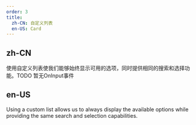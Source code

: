 ```yaml
---
order: 3
title:
  zh-CN: 自定义列表
  en-US: Card
---
```


## zh-CN

使用自定义列表使我们能够始终显示可用的选项，同时提供相同的搜索和选择功能。TODO 暂无OnInput事件

## en-US

Using a custom list allows us to always display the available options while providing the same search and selection capabilities.
